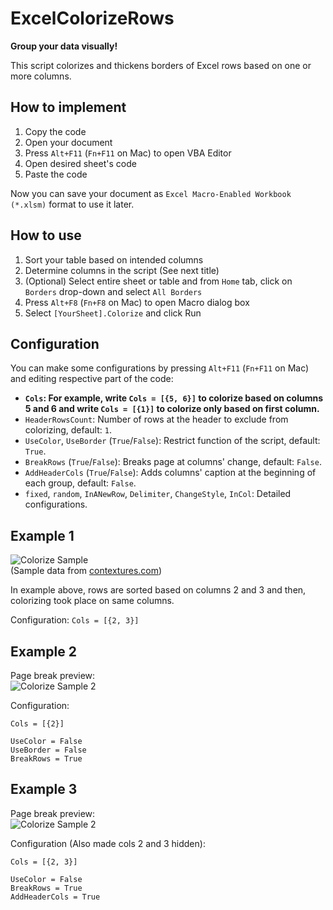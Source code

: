 # ExcelColorizeRows

**Group your data visually!**

This script colorizes and thickens borders of Excel rows based on one or more columns.


## How to implement
1. Copy the code
2. Open your document
3. Press `Alt+F11` (`Fn+F11` on Mac) to open VBA Editor
4. Open desired sheet's code
5. Paste the code

Now you can save your document as `Excel Macro-Enabled Workbook (*.xlsm)` format to use it later.


## How to use
1. Sort your table based on intended columns
2. Determine columns in the script (See next title)
3. (Optional) Select entire sheet or table and from `Home` tab, click on `Borders` drop-down and select `All Borders`
4. Press `Alt+F8` (`Fn+F8` on Mac) to open Macro dialog box
5. Select `[YourSheet].Colorize` and click Run


## Configuration
You can make some configurations by pressing `Alt+F11` (`Fn+F11` on Mac) and editing respective part of the code:
- **`Cols`: For example, write `Cols = [{5, 6}]` to colorize based on columns 5 and 6 and write `Cols = [{1}]` to colorize only based on first column.**
- `HeaderRowsCount`: Number of rows at the header to exclude from colorizing, default: `1`.
- `UseColor`, `UseBorder` (`True`/`False`): Restrict function of the script, default: `True`.
- `BreakRows` (`True`/`False`): Breaks page at columns' change, default: `False`.
- `AddHeaderCols` (`True`/`False`): Adds columns' caption at the beginning of each group, default: `False`.
- `fixed`, `random`, `InANewRow`, `Delimiter`, `ChangeStyle`, `InCol`: Detailed configurations.


## Example 1
![Colorize Sample](https://www.alvandsoft.com/files/excel_colorize.png)  
(Sample data from [contextures.com](https://www.contextures.com/xlsampledata01.html))

In example above, rows are sorted based on columns 2 and 3 and then, colorizing took place on same columns.

Configuration: `Cols = [{2, 3}]`


## Example 2
Page break preview:  
![Colorize Sample 2](https://www.alvandsoft.com/files/excel_colorize2.png)

Configuration:

``` VBA
Cols = [{2}]

UseColor = False
UseBorder = False
BreakRows = True
```


## Example 3
Page break preview:  
![Colorize Sample 2](https://www.alvandsoft.com/files/excel_colorize3.png)

Configuration (Also made cols 2 and 3 hidden):

``` VBA
Cols = [{2, 3}]

UseColor = False
BreakRows = True
AddHeaderCols = True
```
